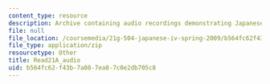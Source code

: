 ```yaml
---
content_type: resource
description: Archive containing audio recordings demonstrating Japanese pronunciation.
file: null
file_location: /coursemedia/21g-504-japanese-iv-spring-2009/b564fc62f43b7a087ea87c0e2db705c8_Read21A_audio.zip
file_type: application/zip
resourcetype: Other
title: Read21A_audio
uid: b564fc62-f43b-7a08-7ea8-7c0e2db705c8
---
```

